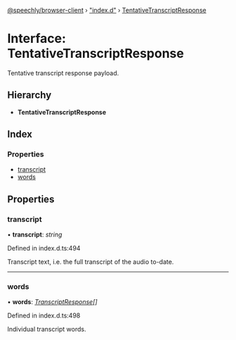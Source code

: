 [@speechly/browser-client](../README.md) › ["index.d"](../modules/_index_d_.md) › [TentativeTranscriptResponse](_index_d_.tentativetranscriptresponse.md)

# Interface: TentativeTranscriptResponse

Tentative transcript response payload.

## Hierarchy

* **TentativeTranscriptResponse**

## Index

### Properties

* [transcript](_index_d_.tentativetranscriptresponse.md#transcript)
* [words](_index_d_.tentativetranscriptresponse.md#words)

## Properties

###  transcript

• **transcript**: *string*

Defined in index.d.ts:494

Transcript text, i.e. the full transcript of the audio to-date.

___

###  words

• **words**: *[TranscriptResponse](_index_d_.transcriptresponse.md)[]*

Defined in index.d.ts:498

Individual transcript words.
